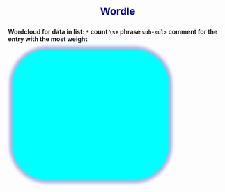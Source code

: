 ## Wordle

**Wordcloud for data in list: `*` count `\s+` phrase `sub-<ul>` comment for the entry 
  with the most weight**

<div id="main">

* 3 HDMI+audio 
    * And if anything to add
* 18 USB-C DP 
    * Comments will appear, 
       * sub-li
       * subli
    * for the entry 
    * with the most weight.

</div>

<style>
p, blockquote, ul, ol, dl, li, table, pre {
  margin: 0; /*7px 0; */
  padding-top: 5px; padding-bottom: 5px;
}
ul :first-child, ol :first-child { margin-top: 0; }
ul :last-child, ol :last-child { margin-bottom: 0; }
#main > ul > li {list-style-type: none; margin-top:22px;}
#main > ul > li:first-line {font-size: 21px; text-decoration: underline;}
h2:first-child {font-size: 166%; text-align: center; color:DarkBlue;}
.blue {color:blue;}
#main > ul > li > ul > li:hover, #rem > ul > li:hover {
  background-color: aqua; /*padding-bottom:12px;*/
}
</style>

<!--div class="box" style="float:left;"> <canvas id="my_canvas" class="canvas" width="360" height="300"></canvas> </div-->
<!--div class="box"> <canvas id="my_canvas" class="canvas" width="500" height="350"></canvas> </div-->
<style> 
#my_canvas { pointer-events: none; cursor: pointer; margin: 10px; box-shadow: 0 0 7px 7px rgba(0, 0, 155, 0.3); background-color: aqua; border-radius: 80px;} 
#main {display:none;}
#rem > ul {margin-top: 30px}
/*IE 11 - problem with float:left:*/
#rem li {list-style-type: none; }
#rem > ul > li:before {content: "● " }
#rem > ul > li li:before {content: "  ⇒ " }
</style>
<div class="box" id="my_canvas" style="width:360px; height:300px; float:left; margin-right:20px;"> </div>
<div id="rem" style="float:none; min-width: 250px;"></div>

<script type="text/javascript" src="https://cdnjs.cloudflare.com/ajax/libs/wordcloud2.js/1.1.0/wordcloud2.min.js"></script>
<script type="text/javascript">
  //  https://github.com/timdream/wordcloud2.js/blob/gh-pages/API.md - API document for available options.
  //  V. 1.1.0 wordcloud2.js works in Notepad++ - Markdown Panel (JScript 11.0.16384)
  const MIN = 2, FACTOR = 2; PLUS = 7 //min. font size and scale
  let options = { drawOutOfBound:true, backgroundColor:'#F0FFFF', color:'random-dark', shuffle:0, minRotation:-0.7, maxRotation:0.7, };
    //fontFamily minRotation maxRotation shuffle rotateRatio
    //, minRotation:-0.5, maxRotation:0.5,        , rotateRatio:0

  let list = []; //[ [word,count], ...]
  //let ul_0 = document.getElementsByTagName('ul')[0]; 
  //let li_all = ul_0.querySelectorAll('li:first-child'); //alert(li_all[1].innerHTML)
  let li_all = document.querySelectorAll('#main > ul > li'); //alert(li_all[1].innerHTML)
  let li_1 = null; //alert(li_1 ? li_1.innerHTML ||'x' : 'y')
  //                 1          2           3 (second+ line in <li>)
  const re = /^[ \t]*(\d+)[ \t]+(.+?)([\r\n]([\s\S]*))?$/ //[\s\S]: missing dotAll in IE
      //zakładam, że potencjalne wewn. <ul> jest po łamaniu wiersza
  let n_max = -1

  //for the first list on the page, search for a number + words in <li>
  for (let i = 0; i < li_all.length; i++) {
    let li_html = li_all[i].innerHTML || '' ; //alert(''+i+' '+li_html)
    if ( (m = re.exec(li_html)) !== null ) { //alert(m[1]+"->"+m[2]+" @ "+m[3]);//test
      let n = parseInt(m[1])
      list.push( [ m[2].replace(/<br[^>]*>/i,''), PLUS + FACTOR * Math.max( MIN, n ) ] );
      if (n > n_max) {n_max = n; document.getElementById('rem').innerHTML = m[3] || '- - -'}
    } //see. https://bugzilla.mozilla.org/show_bug.cgi?id=1776381
  }

  options.list = list;
  WordCloud(document.getElementById('my_canvas'), options );
</script>
<!-- -->